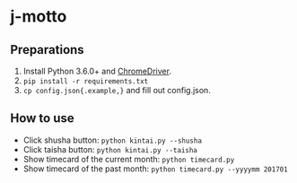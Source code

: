 # j-motto

## Preparations

1. Install Python 3.6.0+ and [ChromeDriver](https://sites.google.com/a/chromium.org/chromedriver/downloads).
1. `pip install -r requirements.txt`
1. `cp config.json{.example,}` and fill out config.json.

## How to use

* Click shusha button: `python kintai.py --shusha`
* Click taisha button: `python kintai.py --taisha`
* Show timecard of the current month: `python timecard.py`
* Show timecard of the past month: `python timecard.py --yyyymm 201701`
